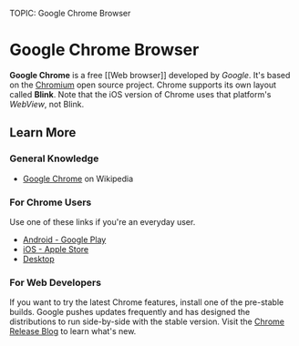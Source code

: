 TOPIC: Google Chrome Browser

# Google Chrome Browser

**Google Chrome** is a free [[Web browser]] developed by *Google*. It's based on the [Chromium](http://www.chromium.org/)
open source project. Chrome supports its own layout called **Blink**. Note that the iOS version of
Chrome uses that platform's *WebView*, not Blink.

## Learn More

### General Knowledge

- [Google Chrome](https://en.wikipedia.org/wiki/Google%20Chrome) on Wikipedia

### For Chrome Users

Use one of these links if you're an everyday user.

- [Android - Google Play](https://play.google.com/store/apps/details?id=com.android.chrome)
- [iOS - Apple Store](https://itunes.apple.com/us/app/chrome-web-browser-by-google/id535886823?mt=8)
- [Desktop](https://www.google.com/chrome/)

### For Web Developers

If you want to try the latest Chrome features, install one of the pre-stable builds. Google pushes
updates frequently and has designed the distributions to run side-by-side with the stable version.
Visit the [Chrome Release Blog](http://goo.gl/CCPRW) to learn what's new.
